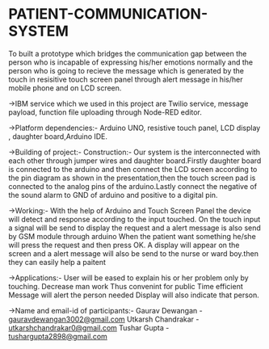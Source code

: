 # PATIENT-COMMUNICATION-SYSTEM
To built a prototype which bridges the communication gap between the person who is incapable of expressing his/her emotions normally 
and the person who is going to recieve the message which is generated by the touch in resisitive touch screen panel through alert message
in his/her mobile phone and on LCD screen.

->IBM service which we used in this project are Twilio service, message payload, function file uploading through Node-RED editor.

->Platform dependencies:- Arduino UNO, resistive touch panel, LCD display , daughter board,Arduino IDE.

->Building of project:-
Construction:-
Our system is the interconnected with each other through jumper wires and daughter board.Firstly daughter board is connected to the arduino 
and then connect the LCD screen according to the pin diagram as shown in the presentation,then the touch screen pad is connected to the 
analog pins of the arduino.Lastly connect the negative of the sound alarm to GND of arduino and positive to a digital pin.


->Working:-
With the help of Arduino and Touch Screen Panel the device will detect and response according to the input touched.
On the touch input a signal will be send to display the request and a alert message is also send by GSM module through arduino
When the patient want something he/she will press the request and then press OK.
A display will appear on the screen and a alert message will also be send to the nurse or ward boy.then they can easily help a paitent

->Applications:-
User will be eased to explain his or her problem only by touching.
Decrease man work
Thus convenint for public
Time efficient
Message will alert the person needed
Display will also indicate that person.


->Name and email-id of participants:-
Gaurav Dewangan - gauravdewangan3002@gmail.com
Utkarsh Chandrakar - utkarshchandrakar0@gmail.com
Tushar Gupta - tushargupta2898@gmail.com
